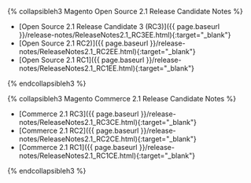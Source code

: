 <div markdown="1">

{% collapsibleh3 Magento Open Source 2.1 Release Candidate Notes %} 
 
*	[Open Source 2.1 Release Candidate 3 (RC3)]({{ page.baseurl }}/release-notes/ReleaseNotes2.1_RC3EE.html){:target="_blank"}
*	[Open Source 2.1 RC2)]({{ page.baseurl }}/release-notes/ReleaseNotes2.1_RC2EE.html){:target="_blank"}
*	[Open Source 2.1 RC1]({{ page.baseurl }}/release-notes/ReleaseNotes2.1_RC1EE.html){:target="_blank"}

{% endcollapsibleh3 %}

{% collapsibleh3 Magento Commerce 2.1 Release Candidate Notes %} 

*	[Commerce 2.1 RC3]({{ page.baseurl }}/release-notes/ReleaseNotes2.1_RC3CE.html){:target="_blank"}
*	[Commerce 2.1 RC2]({{ page.baseurl }}/release-notes/ReleaseNotes2.1_RC2CE.html){:target="_blank"}
*	[Commerce 2.1 RC1]({{ page.baseurl }}/release-notes/ReleaseNotes2.1_RC1CE.html){:target="_blank"}

{% endcollapsibleh3 %}